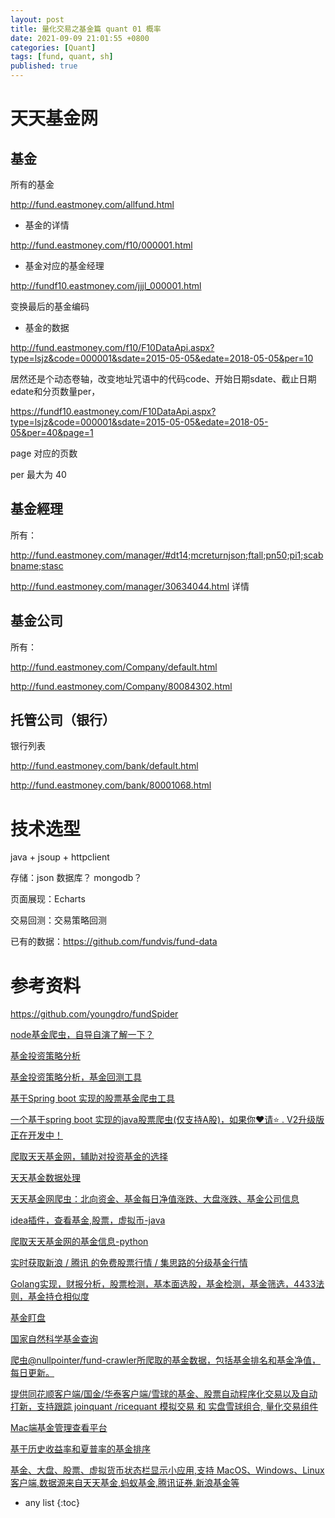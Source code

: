 ```yaml
---
layout: post
title: 量化交易之基金篇 quant 01 概率
date: 2021-09-09 21:01:55 +0800
categories: [Quant]
tags: [fund, quant, sh]
published: true
---
```


# 天天基金网

##  基金

所有的基金

http://fund.eastmoney.com/allfund.html

- 基金的详情

http://fund.eastmoney.com/f10/000001.html

- 基金对应的基金经理

http://fundf10.eastmoney.com/jjjl_000001.html

变换最后的基金编码

- 基金的数据

http://fund.eastmoney.com/f10/F10DataApi.aspx?type=lsjz&code=000001&sdate=2015-05-05&edate=2018-05-05&per=10

居然还是个动态卷轴，改变地址咒语中的代码code、开始日期sdate、截止日期edate和分页数量per，

https://fundf10.eastmoney.com/F10DataApi.aspx?type=lsjz&code=000001&sdate=2015-05-05&edate=2018-05-05&per=40&page=1

page 对应的页数

per 最大为 40

## 基金經理

所有：

http://fund.eastmoney.com/manager/#dt14;mcreturnjson;ftall;pn50;pi1;scabbname;stasc

http://fund.eastmoney.com/manager/30634044.html 详情

## 基金公司

所有：

http://fund.eastmoney.com/Company/default.html

http://fund.eastmoney.com/Company/80084302.html

## 托管公司（银行）

银行列表

http://fund.eastmoney.com/bank/default.html

http://fund.eastmoney.com/bank/80001068.html

# 技术选型

java + jsoup + httpclient

存储：json  数据库？ mongodb？

页面展现：Echarts 

交易回测：交易策略回测


已有的数据：https://github.com/fundvis/fund-data



# 参考资料

https://github.com/youngdro/fundSpider

[node基金爬虫，自导自演了解一下？](https://juejin.cn/post/6844903602910150669)

[基金投资策略分析](http://sunshowerc.github.io/fund/#/)

[基金投资策略分析，基金回测工具](https://github.com/SunshowerC/fund-strategy)

[基于Spring boot 实现的股票基金爬虫工具](https://github.com/chingov/istock-fund)

[一个基于spring boot 实现的java股票爬虫(仅支持A股)，如果你❤️请⭐ . V2升级版正在开发中！](https://github.com/kingschan1204/istock)

[爬取天天基金网，辅助对投资基金的选择](https://github.com/Jerry1014/FundCrawler)

[天天基金数据处理](https://github.com/weibycn/fund)

[天天基金网爬虫：北向资金、基金每日净值涨跌、大盘涨跌、基金公司信息](https://github.com/CBJerry993/TT_Fund)

[idea插件，查看基金,股票，虚拟币-java](https://github.com/huage2580/leeks)

[爬取天天基金网的基金信息-python](https://github.com/linoodb/Python_FundCrawler)

[实时获取新浪 / 腾讯 的免费股票行情 / 集思路的分级基金行情](https://github.com/shidenggui/easyquotation)

[Golang实现，财报分析，股票检测，基本面选股，基金检测，基金筛选，4433法则，基金持仓相似度](https://github.com/axiaoxin-com/x-stock)

[基金盯盘](https://github.com/JoysKang/fund_pegging)

[国家自然科学基金查询](https://github.com/suqingdong/nsfc)

[爬虫@nullpointer/fund-crawler所爬取的基金数据，包括基金排名和基金净值，每日更新。](https://github.com/fundvis/fund-data)

[提供同花顺客户端/国金/华泰客户端/雪球的基金、股票自动程序化交易以及自动打新，支持跟踪 joinquant /ricequant 模拟交易 和 实盘雪球组合, 量化交易组件](https://github.com/shidenggui/easytrader)

[Mac端基金管理查看平台](https://github.com/Hurdery/jfc)

[基于历史收益率和夏普率的基金排序](https://github.com/lihao100106/Fund_Rank_based_on_Return_Rate_and_Sharpe_Ratio)

[基金、大盘、股票、虚拟货币状态栏显示小应用,支持 MacOS、Windows、Linux 客户端,数据源来自天天基金,蚂蚁基金,腾讯证券,新浪基金等](https://github.com/1zilc/fishing-funds)

* any list
{:toc}